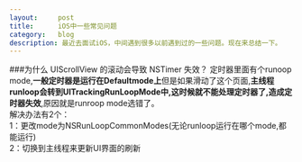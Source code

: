 ```yaml
---
layout:     post
title:      iOS中一些常见问题
category:   blog
description: 最近去面试iOS，中间遇到很多以前遇到过的一些问题。现在来总结一下。
---
```

###为什么 UIScrollView 的滚动会导致 NSTimer 失效？
定时器里面有个runoop mode,**一般定时器是运行在Defaultmode上**但是如果滑动了这个页面,**主线程runloop会转到UITrackingRunLoopMode中,这时候就不能处理定时器了,造成定时器失效**,原因就是runroop mode选错了。   
解决办法有2个：   
1：更改mode为NSRunLoopCommonModes(无论runloop运行在哪个mode,都能运行)   
2：切换到主线程来更新UI界面的刷新

